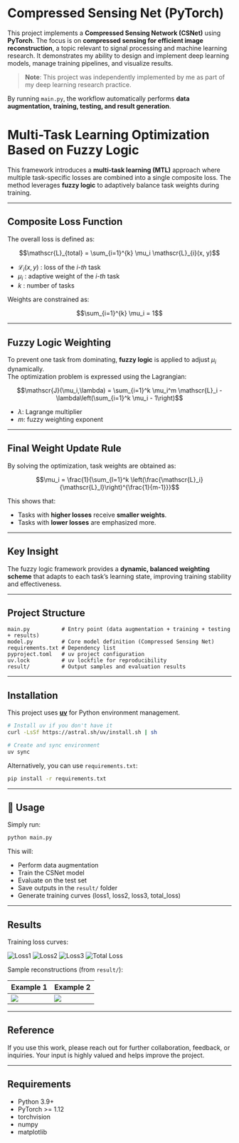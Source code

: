 # Compressed Sensing Net (PyTorch)

This project implements a **Compressed Sensing Network (CSNet)** using **PyTorch**. 
The focus is on **compressed sensing for efficient image reconstruction**, a topic relevant to signal processing and machine learning research.
It demonstrates my ability to design and implement deep learning models, manage training pipelines, and visualize results.  
> **Note**: This project was independently implemented by me as part of my deep learning research practice.  

By running `main.py`, the workflow automatically performs **data augmentation, training, testing, and result generation**.

# Multi-Task Learning Optimization Based on Fuzzy Logic

This framework introduces a **multi-task learning (MTL)** approach where multiple task-specific losses are combined into a single composite loss. The method leverages **fuzzy logic** to adaptively balance task weights during training.

---

## Composite Loss Function

The overall loss is defined as:

$$\mathscr{L}_{total} = \sum_{i=1}^{k} \mu_i \mathscr{L}_{i}(x, y)$$


- $\mathscr{L}_{i}(x, y)$ : loss of the *i-th* task  
- $\mu_i$ : adaptive weight of the *i-th* task  
- $k$ : number of tasks  

Weights are constrained as:

$$\sum_{i=1}^{k} \mu_i = 1$$

---

## Fuzzy Logic Weighting

To prevent one task from dominating, **fuzzy logic** is applied to adjust $\mu_i$ dynamically.  
The optimization problem is expressed using the Lagrangian:

$$\mathscr{J}(\mu_i,\lambda) = \sum_{i=1}^k \mu_i^m \mathscr{L}_i - \lambda\left(\sum_{i=1}^k \mu_i - 1\right)$$

- $\lambda$: Lagrange multiplier  
- $m$: fuzzy weighting exponent  

---

## Final Weight Update Rule

By solving the optimization, task weights are obtained as:

$$\mu_i = \frac{1}{\sum_{l=1}^k \left(\frac{\mathscr{L}_i}{\mathscr{L}_l}\right)^{\frac{1}{m-1}}}$$

This shows that:  
- Tasks with **higher losses** receive **smaller weights**.  
- Tasks with **lower losses** are emphasized more.  

---

## Key Insight
The fuzzy logic framework provides a **dynamic, balanced weighting scheme** that adapts to each task’s learning state, improving training stability and effectiveness.

---

## Project Structure
```
main.py          # Entry point (data augmentation + training + testing + results)
model.py         # Core model definition (Compressed Sensing Net)
requirements.txt # Dependency list
pyproject.toml   # uv project configuration
uv.lock          # uv lockfile for reproducibility
result/          # Output samples and evaluation results
```

---

## Installation

This project uses **[uv](https://github.com/astral-sh/uv)** for Python environment management.

```bash
# Install uv if you don't have it
curl -LsSf https://astral.sh/uv/install.sh | sh

# Create and sync environment
uv sync
```

Alternatively, you can use `requirements.txt`:

```bash
pip install -r requirements.txt
```

---

## 🏃 Usage

Simply run:

```bash
python main.py
```

This will:
- Perform data augmentation
- Train the CSNet model
- Evaluate on the test set
- Save outputs in the `result/` folder
- Generate training curves (loss1, loss2, loss3, total_loss)

---

## Results

Training loss curves:

![Loss1](loss1_curve.png)
![Loss2](loss2_curve.png)
![Loss3](loss3_curve.png)
![Total Loss](total_loss.png)

Sample reconstructions (from `result/`):

| Example 1 | Example 2 |
|-------|----------------|
| ![](result/sample_00044.png) | ![](result/sample_00085.png) |

---

## Reference
If you use this work, please reach out for further collaboration, feedback, or inquiries. Your input is highly valued and helps improve the project.

---

## Requirements
- Python 3.9+
- PyTorch >= 1.12
- torchvision
- numpy
- matplotlib
